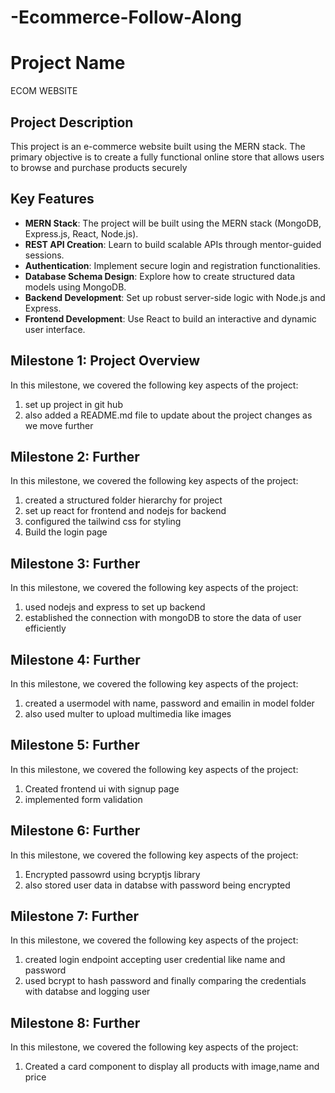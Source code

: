 # -Ecommerce-Follow-Along

# Project Name

ECOM WEBSITE

## Project Description

This project is an e-commerce website built using the MERN stack. The primary objective is to create a fully functional online store that allows users to browse and purchase products securely

## Key Features

- **MERN Stack**: The project will be built using the MERN stack (MongoDB, Express.js, React, Node.js).
- **REST API Creation**: Learn to build scalable APIs through mentor-guided sessions.
- **Authentication**: Implement secure login and registration functionalities.
- **Database Schema Design**: Explore how to create structured data models using MongoDB.
- **Backend Development**: Set up robust server-side logic with Node.js and Express.
- **Frontend Development**: Use React to build an interactive and dynamic user interface.

## Milestone 1: Project Overview

In this milestone, we covered the following key aspects of the project:

1. set up project in git hub
2. also added a README.md file to update about the project changes as we move further

## Milestone 2: Further

In this milestone, we covered the following key aspects of the project:

1. created a structured folder hierarchy for project
2. set up react for frontend and nodejs for backend 
3. configured the tailwind css for styling 
4. Build the login page

## Milestone 3: Further

In this milestone, we covered the following key aspects of the project:

1. used nodejs and express to set up backend
2. established the connection with mongoDB to store the data of user efficiently    

## Milestone 4: Further

In this milestone, we covered the following key aspects of the project:

1. created a usermodel with name, password and emailin in model folder
2. also used multer to upload multimedia like images

## Milestone 5: Further

In this milestone, we covered the following key aspects of the project:

1. Created frontend ui with signup page
2. implemented form validation

## Milestone 6: Further

In this milestone, we covered the following key aspects of the project:

1. Encrypted passowrd using bcryptjs library
2. also stored user data in databse with password being encrypted

## Milestone 7: Further

In this milestone, we covered the following key aspects of the project:

1. created login endpoint accepting user credential like name and password
2. used bcrypt to hash password and finally comparing the credentials with databse and logging user 

## Milestone 8: Further

In this milestone, we covered the following key aspects of the project:

1. Created a card component to display all products with image,name and price
